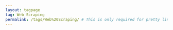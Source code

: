 ```yaml
---
layout: tagpage
tag: Web Scraping
permalink: /tags/Web%20Scraping/ # This is only required for pretty links.
---
```

